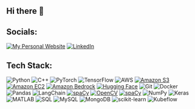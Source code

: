 ## Hi there 👋


## Socials:
<!--
[![My Personal Website](https://img.shields.io/badge/My_Personal_Website-%23000000.svg?style=flat&logo=GitHub&logoColor=orange&color=orange&labelColor=orange)](https://mfazelnia.github.io) 
[![My Personal Website](https://img.shields.io/badge/My_Personal_Website-%23000000.svg?style=flat&logo=HomeAdvisor&logoColor=white&color=orange&labelColor=orange)](https://mfazelnia.github.io) 
[![My Personal Website](https://img.shields.io/badge/My_Personal_Website-%23000000.svg?style=flat&logo=font-awesome&logoColor=white&color=orange&labelColor=orange)](https://mfazelnia.github.io) -->
[![My Personal Website](https://img.shields.io/badge/My_Personal_Website-%23000000.svg?style=flat&logo=font-awesome&logoColor=white&color=orange&labelColor=orange&logo=font-awesome)](https://mfazelnia.github.io)
[![LinkedIn](https://img.shields.io/badge/LinkedIn-%230077B5.svg?style=flat&logo=linkedin&logoColor=white)](https://linkedin.com/in/mfazelnia)


## Tech Stack:
![Python](https://img.shields.io/badge/Python-3670A0?style=flat&logo=python&logoColor=ffdd54)
![C++](https://img.shields.io/badge/C%2B%2B-%2300599C.svg?style=flat&logo=c%2B%2B&logoColor=white)
![PyTorch](https://img.shields.io/badge/PyTorch-%23EE4C2C.svg?style=flat&logo=PyTorch&logoColor=white)
![TensorFlow](https://img.shields.io/badge/TensorFlow-%23FF6F00.svg?style=flat&logo=TensorFlow&logoColor=white)
![AWS](https://img.shields.io/badge/AWS-%23FF9900.svg?style=flat&logo=amazon-aws&logoColor=white)
[![Amazon S3](https://img.shields.io/badge/Amazon_S3-%23569A31.svg?style=flat&logo=Amazon%20S3&logoColor=white)](https://yourwebsite.com)
[![Amazon EC2](https://img.shields.io/badge/Amazon_EC2-%23FF9900.svg?style=flat&logo=Amazon%20EC2&logoColor=white)](https://yourwebsite.com)
[![Amazon Bedrock](https://img.shields.io/badge/Amazon_Bedrock-%2300A3E0.svg?style=flat&logo=Amazon%20Bedrock&logoColor=white)](https://yourwebsite.com)
[![Hugging Face](https://img.shields.io/badge/Hugging_Face-%23FF7E77.svg?style=flat&logo=Hugging-Face&logoColor=white)](https://huggingface.co)
![Git](https://img.shields.io/badge/Git-F05032?style=flat&logo=git&logoColor=white)
![Docker](https://img.shields.io/badge/Docker-2496ED?style=flat&logo=docker&logoColor=white)
![Pandas](https://img.shields.io/badge/pandas-%23150458.svg?style=flat&logo=pandas&logoColor=white)
![LangChain](https://img.shields.io/badge/LangChain-%2300A66C.svg?style=flat&logo=LangChain&logoColor=white)
[![spaCy](https://img.shields.io/badge/spaCy-09A3D5.svg?style=flat&logo=spacy&logoColor=white)](https://spacy.io)
[![OpenCV](https://img.shields.io/badge/OpenCV-5C3EE8.svg?style=flat&logo=opencv&logoColor=white)](https://opencv.org)
[![spaCy](https://img.shields.io/badge/spaCy-09A3D5.svg?style=flat&logo=spacy&logoColor=white)](https://spacy.io)
![NumPy](https://img.shields.io/badge/numpy-%23013243.svg?style=flat&logo=numpy&logoColor=white)
![Keras](https://img.shields.io/badge/Keras-%23D00000.svg?style=flat&logo=Keras&logoColor=white)
![MATLAB](https://img.shields.io/badge/MATLAB-%230078D4.svg?style=flat&logo=mathworks&logoColor=white)
![SQL](https://img.shields.io/badge/SQL-%2300758F.svg?style=flat&logo=postgresql&logoColor=white)
![MySQL](https://img.shields.io/badge/mysql-%2300f.svg?style=flat&logo=mysql&logoColor=white)
![MongoDB](https://img.shields.io/badge/MongoDB-%234ea94b.svg?style=flat&logo=mongodb&logoColor=white)
![scikit-learn](https://img.shields.io/badge/scikit--learn-%23F7931E.svg?style=flat&logo=scikit-learn&logoColor=white)
![Kubeflow](https://img.shields.io/badge/Kubeflow-%230070B5.svg?style=flat&logo=kubeflow&logoColor=white)


<!--
**mfazelnia/mfazelnia** is a ✨ _special_ ✨ repository because its `README.md` (this file) appears on your GitHub profile.

Here are some ideas to get you started:

- 🔭 I’m currently working on ...
- 🌱 I’m currently learning ...
- 👯 I’m looking to collaborate on ...
- 🤔 I’m looking for help with ...
- 💬 Ask me about ...
- 📫 How to reach me: ...
- 😄 Pronouns: ...
- ⚡ Fun fact: ...
-->
